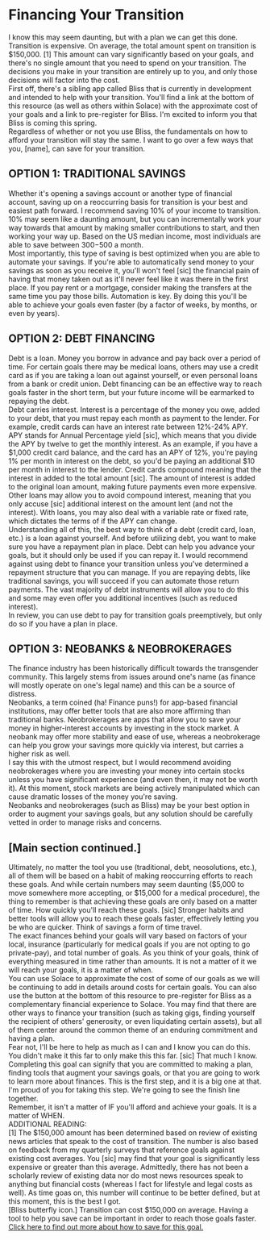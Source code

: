 # Financing Your Transition
I know this may seem daunting, but with a plan we can get this done.  
Transition is expensive. On average, the total amount spent on transition is $150,000. [1] This amount can vary significantly based on your goals, and there's no single amount that you need to spend on your transition. The decisions you make in your transition are entirely up to you, and only those decisions will factor into the cost.  
First off, there's a sibling app called Bliss that is currently in development and intended to help with your transition. You'll find a link at the bottom of this resource (as well as others within Solace) with the approximate cost of your goals and a link to pre-register for Bliss. I'm excited to inform you that Bliss is coming this spring.  
Regardless of whether or not you use Bliss, the fundamentals on how to afford your transition will stay the same. I want to go over a few ways that you, [name], can save for your transition.
## OPTION 1: TRADITIONAL SAVINGS
Whether it's opening a savings account or another type of financial account, saving up on a reoccurring basis for transition is your best and easiest path forward. I recommend saving 10% of your income to transition. 10% may seem like a daunting amount, but you can incrementally work your way towards that amount by making smaller contributions to start, and then working your way up. Based on the US median income, most individuals are able to save between $300-$500 a month.  
Most importantly, this type of saving is best optimized when you are able to automate your savings. If you're able to automatically send money to your savings as soon as you receive it, you'll won't feel [sic] the financial pain of having that money taken out as it'll never feel like it was there in the first place. If you pay rent or a mortgage, consider making the transfers at the same time you pay those bills. Automation is key. By doing this you'll be able to achieve your goals even faster (by a factor of weeks, by months, or even by years).
## OPTION 2: DEBT FINANCING
Debt is a loan. Money you borrow in advance and pay back over a period of time. For certain goals there may be medical loans, others may use a credit card as if you are taking a loan out against yourself, or even personal loans from a bank or credit union. Debt financing can be an effective way to reach goals faster in the short term, but your future income will be earmarked to repaying the debt.  
Debt carries interest. Interest is a percentage of the money you owe, added to your debt, that you must repay each month as payment to the lender. For example, credit cards can have an interest rate between 12%-24% APY. APY stands for Annual Percentage yield [sic], which means that you divide the APY by twelve to get the monthly interest. As an example, if you have a $1,000 credit card balance, and the card has an APY of 12%, you're paying 1% per month in interest on the debt, so you'd be paying an additional $10 per month in interest to the lender. Credit cards compound meaning that the interest in added to the total amount [sic]. The amount of interest is added to the original loan amount, making future payments even more expensive.  
Other loans may allow you to avoid compound interest, meaning that you only accuse [sic] additional interest on the amount lent (and not the interest). With loans, you may also deal with a variable rate or fixed rate, which dictates the terms of if the APY can change.  
Understanding all of this, the best way to think of a debt (credit card, loan, etc.) is a loan against yourself. And before utilizing debt, you want to make sure you have a repayment plan in place. Debt can help you advance your goals, but it should only be used if you can repay it. I would recommend against using debt to finance your transition unless you've determined a repayment structure that you can manage. If you are repaying debts, like traditional savings, you will succeed if you can automate those return payments. The vast majority of debt instruments will allow you to do this and some may even offer you additional incentives (such as reduced interest).  
In review, you can use debt to pay for transition goals preemptively, but only do so if you have a plan in place.
## OPTION 3: NEOBANKS & NEOBROKERAGES
The finance industry has been historically difficult towards the transgender community. This largely stems from issues around one's name (as finance will mostly operate on one's legal name) and this can be a source of distress.  
Neobanks, a term coined (ha! Finance puns!) for app-based financial institutions, may offer better tools that are also more affirming than traditional banks. Neobrokerages are apps that allow you to save your money in higher-interest accounts by investing in the stock market. A neobank may offer more stability and ease of use, whereas a neobrokerage can help you grow your savings more quickly via interest, but carries a higher risk as well.  
I say this with the utmost respect, but I would recommend avoiding neobrokerages where you are investing your money into certain stocks unless you have significant experience (and even then, it may not be worth it). At this moment, stock markets are being actively manipulated which can cause dramatic losses of the money you're saving.  
Neobanks and neobrokerages (such as Bliss) may be your best option in order to augment your savings goals, but any solution should be carefully vetted in order to manage risks and concerns.
## [Main section continued.]
Ultimately, no matter the tool you use (traditional, debt, neosolutions, etc.), all of them will be based on a habit of making reoccurring efforts to reach these goals. And while certain numbers may seem daunting ($5,000 to move somewhere more accepting, or $15,000 for a medical procedure), the thing to remember is that achieving these goals are only based on a matter of time. How quickly you'll reach these goals. [sic] Stronger habits and better tools will allow you to reach these goals faster, effectively letting you be who are quicker. Think of savings a form of time travel.  
The exact finances behind your goals will vary based on factors of your local, insurance (particularly for medical goals if you are not opting to go private-pay), and total number of goals. As you think of your goals, think of everything measured in time rather than amounts. It is not a matter of it we will reach your goals, it is a matter of when.  
You can use Solace to approximate the cost of some of our goals as we will be continuing to add in details around costs for certain goals. You can also use the button at the bottom of this resource to pre-register for Bliss as a complementary financial experience to Solace. You may find that there are other ways to finance your transition (such as taking gigs, finding yourself the recipient of others' generosity, or even liquidating certain assets), but all of them center around the common theme of an enduring commitment and having a plan.  
Fear not, I'll be here to help as much as I can and I know you can do this. You didn't make it this far to only make this this far. [sic] That much I know.  
Completing this goal can signify that you are committed to making a plan, finding tools that augment your savings goals, or that you are going to work to learn more about finances. This is the first step, and it is a big one at that. I'm proud of you for taking this step. We're going to see the finish line together.  
Remember, it isn't a matter of IF you'll afford and achieve your goals. It is a matter of WHEN.  
ADDITIONAL READING:  
[1] The $150,000 amount has been determined based on review of existing news articles that speak to the cost of transition. The number is also based on feedback from my quarterly surveys that reference goals against existing cost averages. You [sic] may find that your goal is significantly less expensive or greater than this average. Admittedly, there has not been a scholarly review of existing data nor do most news resources speak to anything but financial costs (whereas I fact for lifestyle and legal costs as well). As time goas on, this number will continue to be better defined, but at this moment, this is the best I got.  
[Bliss butterfly icon.] Transition can cost $150,000 on average. Having a tool to help you save can be important in order to reach those goals faster.    
[Click here to find out more about how to save for this goal.](https://bliss.lgbt/earlyaccess)
